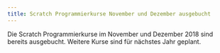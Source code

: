 ```yaml
---
title: Scratch Programmierkurse November und Dezember ausgebucht
---
```


Die Scratch Programmierkurse im November und Dezember 2018 sind bereits ausgebucht. Weitere Kurse sind für nächstes Jahr geplant.
